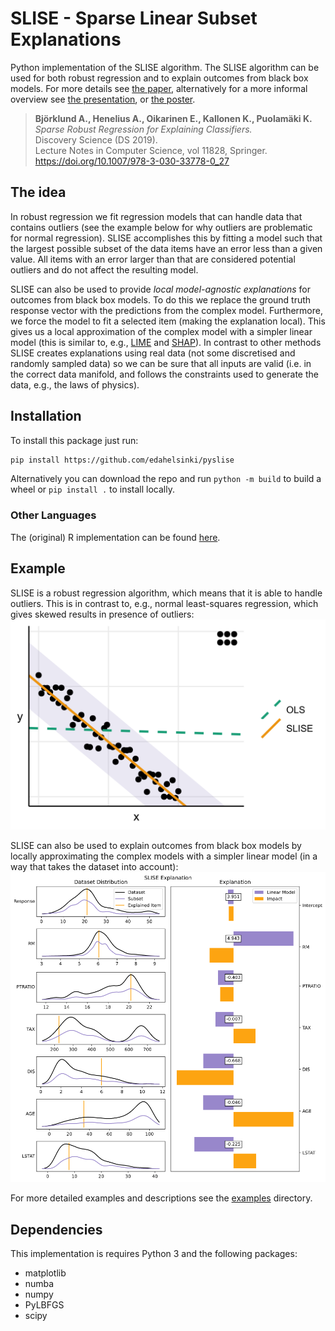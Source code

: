 # SLISE - Sparse Linear Subset Explanations

Python implementation of the SLISE algorithm. The SLISE algorithm can be used for
both robust regression and to explain outcomes from black box models.
For more details see [the paper](https://rdcu.be/bVbda), alternatively for a more informal
overview see [the presentation](https://github.com/edahelsinki/slise/raw/master/vignettes/presentation.pdf),
or [the poster](https://github.com/edahelsinki/slise/raw/master/vignettes/poster.pdf).

> **Björklund A., Henelius A., Oikarinen E., Kallonen K., Puolamäki K.**  
> *Sparse Robust Regression for Explaining Classifiers.*  
> Discovery Science (DS 2019).  
> Lecture Notes in Computer Science, vol 11828, Springer.  
> https://doi.org/10.1007/978-3-030-33778-0_27

## The idea

In robust regression we fit regression models that can handle data that contains outliers (see the example below for why outliers are problematic for normal regression). SLISE accomplishes this by fitting a model such that the largest possible subset of the data items have an error less than a given value. All items with an error larger than that are considered potential outliers and do not affect the resulting model.

SLISE can also be used to provide *local model-agnostic explanations* for outcomes from black box models. To do this we replace the ground truth response vector with the predictions from the complex model. Furthermore, we force the model to fit a selected item (making the explanation local). This gives us a local approximation of the complex model with a simpler linear model (this is similar to, e.g., [LIME](https://github.com/marcotcr/lime) and [SHAP](https://github.com/slundberg/shap)). In contrast to other methods SLISE creates explanations using real data (not some discretised and randomly sampled data) so we can be sure that all inputs are valid (i.e. in the correct data manifold, and follows the constraints used to generate the data, e.g., the laws of physics).

## Installation

To install this package just run:
```sh
pip install https://github.com/edahelsinki/pyslise
```
Alternatively you can download the repo and run `python -m build` to build a wheel or `pip install .` to install locally.

### Other Languages

The (original) R implementation can be found [here](https://github.com/edahelsinki/slise).

## Example

SLISE is a robust regression algorithm, which means that it is able to handle outliers. This is in contrast to, e.g., normal least-squares regression, which gives skewed results in presence of outliers:  
![Example of Robust Regression](examples/ex1.png)

SLISE can also be used to explain outcomes from black box models by locally approximating the complex models with a simpler linear model (in a way that takes the dataset into account):  
![Example of Robust Regression](examples/ex2.png)


For more detailed examples and descriptions see the [examples](https://github.com/edahelsinki/pyslise/tree/master/examples) directory.

## Dependencies

This implementation is requires Python 3 and the following packages:

- matplotlib
- numba
- numpy
- PyLBFGS
- scipy
